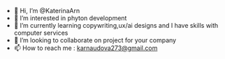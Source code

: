 - 👋 Hi, I’m @KaterinaArn
- 👀 I’m interested in phyton development
- 🌱 I’m currently learning copywriting,ux/ai designs and I have skills with computer services
- 💞️ I’m looking to collaborate on project for your company
- 📫 How to reach me : karnaudova273@gmail.com


<!---
KaterinaArn/KaterinaArn is a ✨ special ✨ repository because its `README.md` (this file) appears on your GitHub profile.
You can click the Preview link to take a look at your changes.
--->
